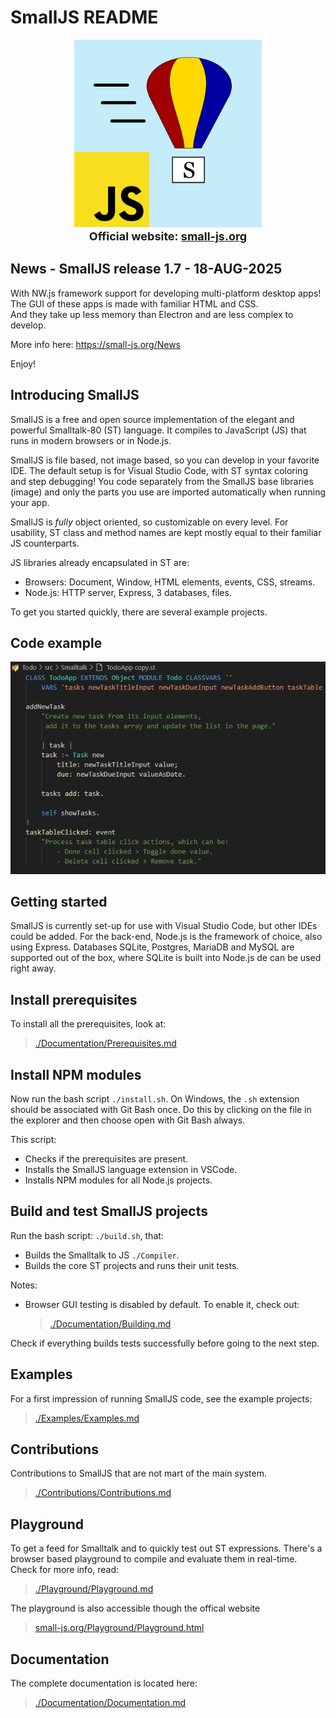 # SmallJS README

<p align="center" width="100%" style="font-size: large; font-weight: bold;">
	<img src="Documentation/SmallJS.png" alt="SmallJS logo" width="300" height="300"/>
	<br>
	<label>Official website: </label>
	<a href="https://small-js.org" style="font-weight: bold;">small-js.org</a>
</p>

## News - SmallJS release 1.7 - 18-AUG-2025

With NW.js framework support for developing multi-platform desktop apps!<br>
The GUI of these apps is made with familiar HTML and CSS.<br>
And they take up less memory than Electron and are less complex to develop.<br>

More info here: https://small-js.org/News

Enjoy!

## Introducing SmallJS

SmallJS is a free and open source implementation of the elegant and powerful Smalltalk-80 (ST) language.
It compiles to JavaScript (JS) that runs in modern browsers or in Node.js.

SmallJS is file based, not image based, so you can develop in your favorite IDE.
The default setup is for Visual Studio Code, with ST syntax coloring and step debugging!
You code separately from the SmallJS base libraries (image) and only the parts you use are imported automatically when running your app.

SmallJS is _fully_ object oriented, so customizable on every level.
For usability, ST class and method names are kept mostly equal to their familiar JS counterparts.

JS libraries already encapsulated in ST are:

- Browsers: Document, Window, HTML elements, events, CSS, streams.
- Node.js: HTTP server, Express, 3 databases, files.

To get you started quickly, there are several example projects.

## Code example

![./Documentation/Example.png](./Documentation/Example.png)

## Getting started

SmallJS is currently set-up for use with Visual Studio Code, but other IDEs could be added.
For the back-end, Node.js is the framework of choice, also using Express.
Databases SQLite, Postgres, MariaDB and MySQL are supported out of the box,
where SQLite is built into Node.js de can be used right away.

## Install prerequisites

To install all the prerequisites, look at:
>[./Documentation/Prerequisites.md](./Documentation/Prerequisites.md)

## Install NPM modules

Now run the bash script `./install.sh`.
On Windows, the `.sh` extension should be associated with Git Bash once.
Do this by clicking on the file in the explorer and then choose open with Git Bash always.

This script:
- Checks if the prerequisites are present.
- Installs the SmallJS language extension in VSCode.
- Installs NPM modules for all Node.js projects.

## Build and test SmallJS projects

Run the bash script: `./build.sh`, that:
- Builds the Smalltalk to JS `./Compiler`.
- Builds the core ST projects and runs their unit tests.

Notes:
- Browser GUI testing is disabled by default. To enable it, check out:
  > [./Documentation/Building.md](./Documentation/Building.md)

Check if everything builds tests successfully before going to the next step.

## Examples

For a first impression of running SmallJS code, see the example projects:
>[./Examples/Examples.md](./Examples/Examples.md)

## Contributions

Contributions to SmallJS that are not mart of the main system.
>[./Contributions/Contributions.md](./Contributions/Contributions.md)

## Playground

To get a feed for Smalltalk and to quickly test out ST expressions.
There's a browser based playground to compile and evaluate them in real-time.
Check for more info, read:
>[./Playground/Playground.md](./Playground/Playground.md)

The playground is also accessible though the offical website
>[small-js.org/Playground/Playground.html](https://small-js.org/Playground/Playground.html)

## Documentation

The complete documentation is located here:
>[./Documentation/Documentation.md](./Documentation/Documentation.md)

